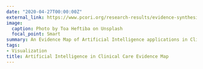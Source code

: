 ```yaml
---
date: "2020-04-27T00:00:00Z"
external_link: https://www.pcori.org/research-results/evidence-synthesis/evidence-maps-and-evidence-visualizations/artificial
image:
  caption: Photo by Toa Heftiba on Unsplash
  focal_point: Smart
summary: An Evidence Map of Artificial Intelligence applications in Clinical Care.
tags:
- Visualization
title: Artificial Intelligence in Clinical Care Evidence Map
---
```

